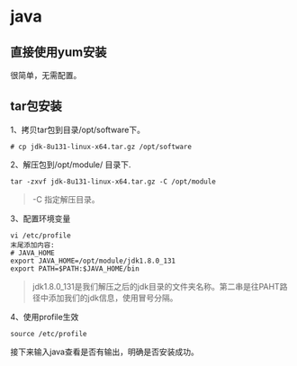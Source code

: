 # java
## 直接使用yum安装
很简单，无需配置。
## tar包安装
1、拷贝tar包到目录/opt/software下。
```
# cp jdk-8u131-linux-x64.tar.gz /opt/software
```
2、解压包到/opt/module/ 目录下.
```
tar -zxvf jdk-8u131-linux-x64.tar.gz -C /opt/module
```
> -C 指定解压目录。

3、配置环境变量
```
vi /etc/profile
末尾添加内容:
# JAVA_HOME
export JAVA_HOME=/opt/module/jdk1.8.0_131
export PATH=$PATH:$JAVA_HOME/bin
```
> jdk1.8.0_131是我们解压之后的jdk目录的文件夹名称。第二串是往PAHT路径中添加我们的jdk信息，使用冒号分隔。

4、使用profile生效
```
source /etc/profile
```
接下来输入java查看是否有输出，明确是否安装成功。


